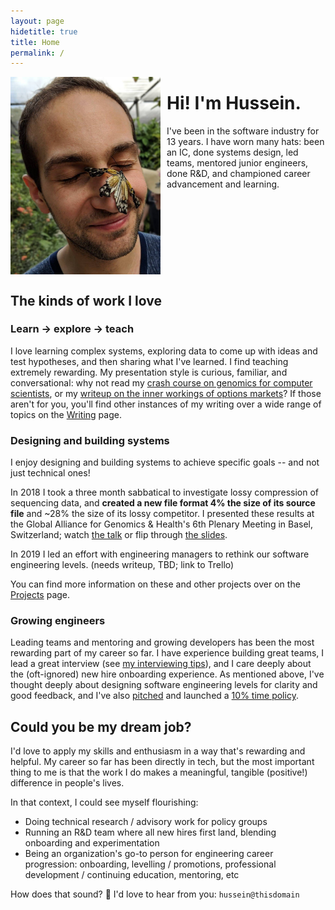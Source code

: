 ```yaml
---
layout: page
hidetitle: true
title: Home
permalink: /
---
```


<img style="float:left; padding-right:10px" src="images/butterfly_face.jpg" width="240">

# Hi! I'm Hussein.

I've been in the software industry for 13 years. I have worn many hats: been an IC, done systems design, led teams, mentored junior engineers, done R&D, and championed career advancement and learning.

<div style="clear:left"></div>

## The kinds of work I love

### Learn -> explore -> teach

I love learning complex systems, exploring data to come up with ideas and test hypotheses, and then sharing what I've learned. I find teaching extremely rewarding. My presentation style is curious, familiar, and conversational: why not read my [crash course on genomics for computer scientists](https://docs.google.com/document/d/1-C_BI4mx0Amjxac7G908Wtmfuc_N8O4_UqSDPiZu_bo/edit?usp=sharing), or my [writeup on the inner workings of options markets](https://helgridly.github.io/finstuff/understanding-NOPE/)? If those aren't for you, you'll find other instances of my writing over a wide range of topics on the [Writing](/writing) page.

### Designing and building systems

I enjoy designing and building systems to achieve specific goals -- and not just technical ones!

In 2018 I took a three month sabbatical to investigate lossy compression of sequencing data, and **created a new file format 4% the size of its source file** and ~28% the size of its lossy competitor. I presented these results at the Global Alliance for Genomics & Health's 6th Plenary Meeting in Basel, Switzerland; watch [the talk](https://www.youtube.com/watch?v=TaqFBgaZHmE&t=13920s) or flip through [the slides](https://docs.google.com/presentation/d/1EAG3Mz_Rwszn1xzvLFlFDtZJKeTfTcqo/edit).

In 2019 I led an effort with engineering managers to rethink our software engineering levels. (needs writeup, TBD; link to Trello)

You can find more information on these and other projects over on the [Projects](/Projects) page.

### Growing engineers

Leading teams and mentoring and growing developers has been the most rewarding part of my career so far. I have experience building great teams, I lead a great interview (see [my interviewing tips](https://docs.google.com/document/d/1qNeXN_E_na_KXsZMaXRfYQcoT-0w59yjdmN1B7Tst68/edit#)), and I care deeply about the (oft-ignored) new hire onboarding experience. As mentioned above, I've thought deeply about designing software engineering levels for clarity and good feedback, and I've also [pitched](https://docs.google.com/presentation/d/1dgl6OwC9FHX-6oT9Z1JCmPglDmW9umv0/edit?usp=sharing&ouid=114804907504664516654&rtpof=true&sd=true) and launched a [10% time policy](https://docs.google.com/document/d/1z81KCX6tuKLnSct5oFamhEvcFCJIPGOL/edit?usp=sharing&ouid=114804907504664516654&rtpof=true&sd=true).

## Could you be my dream job?

I'd love to apply my skills and enthusiasm in a way that's rewarding and helpful. My career so far has been directly in tech, but the most important thing to me is that the work I do makes a meaningful, tangible (positive!) difference in people's lives.

In that context, I could see myself flourishing:

* Doing technical research / advisory work for policy groups
* Running an R&D team where all new hires first land, blending onboarding and experimentation
* Being an organization's go-to person for engineering career progression: onboarding, levelling / promotions, professional development / continuing education, mentoring, etc

How does that sound? 🙂 I'd love to hear from you: `hussein@thisdomain`
